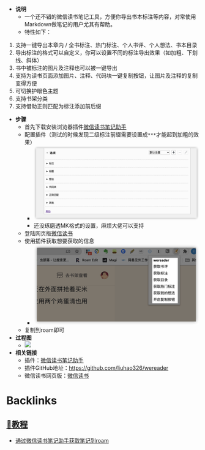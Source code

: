 - **说明**
    - 一个还不错的微信读书笔记工具，方便你导出书本标注等内容，对常使用Markdown做笔记的用户尤其有帮助。
    - 特性如下：
1. 支持一键导出本章内 / 全书标注、热门标注、个人书评、个人想法、书本目录
2. 导出标注的格式可以自定义，你可以设置不同的标注导出效果（如加粗、下划线、斜体）
3. 书中被标注的图片及注释也可以被一键导出
4. 支持为读书页面添加图片、注释、代码块一键复制按钮，让图片及注释的复制变得方便
5. 可切换护眼色主题
6. 支持书架分类
7. 支持借助正则匹配为标注添加前后缀
- **步骤**
    - 首先下载安装浏览器插件[微信读书笔记助手](https://chrome.google.com/webstore/detail/%E5%BE%AE%E4%BF%A1%E8%AF%BB%E4%B9%A6%E7%AC%94%E8%AE%B0%E5%8A%A9%E6%89%8B/cmlenojlebcodibpdhmklglnbaghpdcg)
    - 配置插件（测试的时候发现二级标注前缀需要设置成`***`才能起到加粗的效果）
        - ![](../images/aZlRIPFo8L.png?)
        - 还没琢磨透MK格式的设置，麻烦大佬可以支持
    - 登陆网页版[微信读书](https://weread.qq.com/)
    - 使用插件获取想要获取的信息
        - ![](../images/ZoWFVzi9Hl.png?)
    - 复制到roam即可
- **过程图**
    - ![](../images/4hbGYxpbXu.gif?)
- **相关链接**
    - 插件：[微信读书笔记助手](https://chrome.google.com/webstore/detail/%E5%BE%AE%E4%BF%A1%E8%AF%BB%E4%B9%A6%E7%AC%94%E8%AE%B0%E5%8A%A9%E6%89%8B/cmlenojlebcodibpdhmklglnbaghpdcg)
    - 插件GitHub地址：https://github.com/liuhao326/wereader
    - 微信读书网页版：[微信读书](https://weread.qq.com/)

# Backlinks
## [📘教程](📘教程.md)
- [通过微信读书笔记助手获取笔记到roam](通过微信读书笔记助手获取笔记到roam.md)

